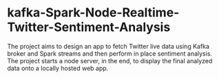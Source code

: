 # kafka-Spark-Node-Realtime-Twitter-Sentiment-Analysis
The project aims to design an app to fetch Twitter live data using Kafka broker and Spark streams and then perform in place sentiment analysis. The project starts a node server, in the end, to display the final analyzed data onto a locally hosted web app.
